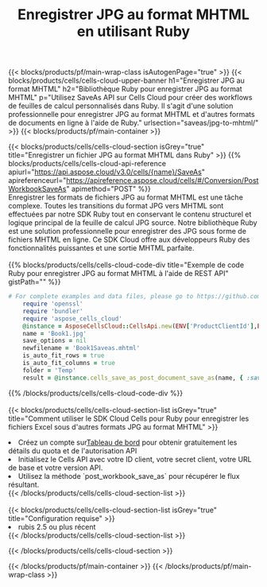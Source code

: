 ﻿---
title:  Enregistrer JPG au format MHTML en utilisant Ruby
description:  Utilisation du SDK Cloud Aspose.Cells pour Ruby pour enregistrer le fichier au format JPG au format MHTML.
---
{{< blocks/products/pf/main-wrap-class isAutogenPage="true" >}}
{{< blocks/products/cells/cells-cloud-upper-banner h1="Enregistrer JPG au format MHTML" h2="Bibliothèque Ruby pour enregistrer JPG au format MHTML" p="Utilisez SaveAs API sur Cells Cloud pour créer des workflows de feuilles de calcul personnalisés dans Ruby. Il s\'agit d\'une solution professionnelle pour enregistrer JPG au format MHTML et d\'autres formats de documents en ligne à l\'aide de Ruby." urlsection="saveas/jpg-to-mhtml/" >}}
{{< blocks/products/pf/main-container >}}

{{< blocks/products/cells/cells-cloud-section isGrey="true" title="Enregistrer un fichier JPG au format MHTML dans Ruby" >}}
{{% blocks/products/cells/cells-cloud-api-reference apiurl="https://api.aspose.cloud/v3.0/cells/{name}/SaveAs" apireferenceurl="https://apireference.aspose.cloud/cells/#/Conversion/PostWorkbookSaveAs" apimethod="POST" %}}
<br/>
Enregistrer les formats de fichiers JPG au format MHTML est une tâche complexe. Toutes les transitions du format JPG vers MHTML sont effectuées par notre SDK Ruby tout en conservant le contenu structurel et logique principal de la feuille de calcul JPG source. Notre bibliothèque Ruby est une solution professionnelle pour enregistrer des JPG sous forme de fichiers MHTML en ligne. Ce SDK Cloud offre aux développeurs Ruby des fonctionnalités puissantes et une sortie MHTML parfaite.
<br/>
<br/>
{{% blocks/products/cells/cells-cloud-code-div title="Exemple de code Ruby pour enregistrer JPG au format MHTML à l\'aide de REST API" gistPath="" %}}
  
```ruby
# For complete examples and data files, please go to https://github.com/aspose-cells-cloud/aspose-cells-cloud-ruby/
    require 'openssl'
    require 'bundler'
    require 'aspose_cells_cloud'
    @instance = AsposeCellsCloud::CellsApi.new(ENV['ProductClientId'],ENV['ProductClientSecret'])
    name = 'Book1.jpg'
    save_options = nil
    newfilename = 'Book1Saveas.mhtml'
    is_auto_fit_rows = true
    is_auto_fit_columns = true
    folder = 'Temp'
    result = @instance.cells_save_as_post_document_save_as(name, { :save_options=>save_options, :newfilename=>(folder+"/"+newfilename), :is_auto_fit_rows=>is_auto_fit_rows, :is_auto_fit_columns=>is_auto_fit_columns, :folder=>folder})
```
  
{{% /blocks/products/cells/cells-cloud-code-div %}}
<br/>
<br/>
{{< blocks/products/cells/cells-cloud-section-list isGrey="true" title="Comment utiliser le SDK Cloud Cells pour Ruby pour enregistrer les fichiers Excel sous d\'autres formats JPG au format MHTML" >}}
<li> Créez un compte sur<a href="https://dashboard.aspose.cloud/">Tableau de bord</a> pour obtenir gratuitement les détails du quota et de l'autorisation API</li>
<li>Initialisez le Cells API avec votre ID client, votre secret client, votre URL de base et votre version API.</li>
<li>Utilisez la méthode `post_workbook_save_as` pour récupérer le flux résultant.</li>
{{< /blocks/products/cells/cells-cloud-section-list >}}
<br/>
<br/>
{{< blocks/products/cells/cells-cloud-section-list isGrey="true" title="Configuration requise" >}}
<li>rubis 2.5 ou plus récent</li>
{{< /blocks/products/cells/cells-cloud-section-list >}}

{{< /blocks/products/cells/cells-cloud-section >}}

{{< /blocks/products/pf/main-container >}}
{{< /blocks/products/pf/main-wrap-class >}}
